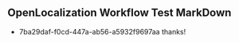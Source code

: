 ## OpenLocalization Workflow Test MarkDown

* 7ba29daf-f0cd-447a-ab56-a5932f9697aa 
thanks!



<!--HONumber=Jan16_HO4-->
